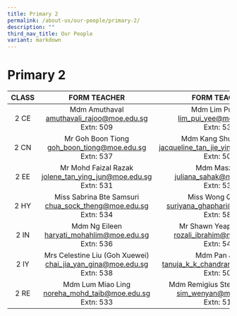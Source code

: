 ```yaml
---
title: Primary 2
permalink: /about-us/our-people/primary-2/
description: ""
third_nav_title: Our People
variant: markdown
---
```

# Primary 2

| CLASS |                                      FORM TEACHER                                      |                               FORM TEACHER                               |
|:-----:|:-------------------------------:|:----------------------------------------:|
|  2 CE |Mdm Amuthaval<br>[amuthavali_rajoo@moe.edu.sg](mailto:amuthavali_rajoo@moe.edu.sg)<br>Extn: 509             |Mdm Lim Pui Yee<br>[lim_pui_yee@moe.edu.sg](mailto:lim_pui_yee@moe.edu.sg)<br>Extn: 533    |
|  2 CN |Mr Goh Boon Tiong<br>[goh_boon_tiong@moe.edu.sg](mailto:goh_boon_tiong@moe.edu.sg)<br>Extn: 537             | Mdm Kang Shuangjuan <br>[jacqueline_tan_jie_ying@moe.edu.sg](mailto:jacqueline_tan_jie_ying@moe.edu.sg)<br>Extn: 504          |
|  2 EE |Mr Mohd Faizal Razak<br>[jolene_tan_ying_jun@moe.edu.sg](mailto:jolene_tan_ying_jun@moe.edu.sg)<br>Extn: 531       | Mdm Maszelin<br>[juliana_sahak@moe.edu.sg](mailto:juliana_sahak@moe.edu.sg)<br>Extn: 536 |
|  2 HY | Miss Sabrina Bte Samsuri<br>[chua_sock_theng@moe.edu.sg](mailto:chua_sock_theng@moe.edu.sg)<br>Extn: 534 |Miss Wong Qiu Yan<br>[suriyana_ghaphari@moe.edu.sg](mailto:suriyana_ghaphari@moe.edu.sg)<br>Extn: 581 |
|  2 IN | Mdm Ng Eileen <br>[haryati_mohahlim@moe.edu.sg](mailto:haryati_mohahlim@moe.edu.sg)<br>Extn: 536        |  Mr Shawn Yeap Wen Bin <br>[rozali_ibrahim@moe.edu.sg](mailto:rozali_ibrahim@moe.edu.sg)<br>Extn: 543    |
|  2 IY |  Mrs Celestine Liu (Goh Xuewei)<br>[chai_jia_yan_gina@moe.edu.sg](mailto:chai_jia_yan_gina@moe.edu.sg)<br>Extn: 538         |       Mdm Pan JiaYi<br>[tanuja_k_k_chandran@moe.edu.sg](mailto:tanuja_k_k_chandran@moe.edu.sg)<br>Extn: 506       |
|  2 RE |Mdm Lum Miao Ling<br>[noreha_mohd_taib@moe.edu.sg](mailto:noreha_mohd_taib@moe.edu.sg)<br>Extn: 533                 |Mdm Remigius Sterina Victoria<br>[sim_wenyan@moe.edu.sg](mailto:sim_wen_yan@moe.edu.sg)<br>Extn: 511 |
